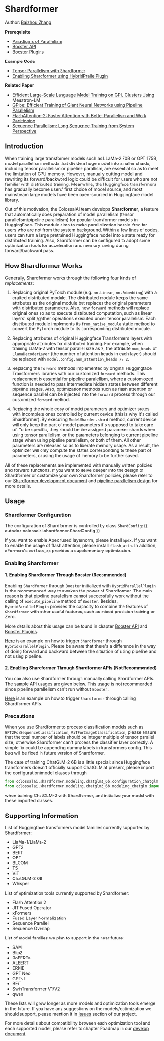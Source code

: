 # Shardformer

Author: [Baizhou Zhang](https://github.com/Fridge003)

**Prerequisite**
- [Paradigms of Parallelism](../concepts/paradigms_of_parallelism.md)
- [Booster API](../basics/booster_api.md)
- [Booster Plugins](../basics/booster_plugins.md)

**Example Code**
- [Tensor Parallelism with Shardformer](https://github.com/hpcaitech/ColossalAI/tree/main/colossalai/shardformer/examples)
- [Enabling Shardformer using HybridPrallelPlugin](https://github.com/hpcaitech/ColossalAI/tree/main/examples/language/bert)

**Related Paper**
- [Efficient Large-Scale Language Model Training on GPU Clusters Using Megatron-LM](https://arxiv.org/abs/2104.04473)
- [GPipe: Efficient Training of Giant Neural Networks using Pipeline Parallelism](https://arxiv.org/abs/1811.06965)
- [FlashAttention-2: Faster Attention with Better Parallelism and Work Partitioning](https://arxiv.org/abs/2307.08691)
- [Sequence Parallelism: Long Sequence Training from System Perspective](https://arxiv.org/abs/2105.13120)


## Introduction

When training large transformer models such as LLaMa-2 70B or OPT 175B, model parallelism methods that divide a huge model into smaller shards, including tensor parallelism or pipeline parallism, are essential so as to meet the limitation of GPU memory.
However, manually cutting model and rewriting its forward/backword logic could be difficult for users who are not familiar with distributed training.
Meanwhile, the Huggingface transformers has gradually become users' first choice of model source, and most mainstream large models have been open-sourced in Huggingface model library.

Out of this motivation, the ColossalAI team develops **Shardformer**, a feature that automatically does preparation of model parallelism (tensor parallelism/pipeline parallelism) for popular transformer models in HuggingFace.
This module aims to make parallelization hassle-free for users who are not from the system background.
Within a few lines of codes, users can turn a large pretrained Huggingface model into a state ready for distributed training.
Also, Shardformer can be configured to adopt some optimization tools for acceleration and memory saving during forward/backward pass.


## How Shardformer Works

Generally, Shardformer works through the following four kinds of *replacements*:

1. Replacing original PyTorch module (e.g. `nn.Linear`, `nn.Embedding`) with a crafted distributed module. The distributed module keeps the same attributes as the original module but replaces the original parameters with distributed parameters. Also, new `forward` methods will replace original ones so as to execute distributed computation, such as linear layers' split /gather operations executed under tensor parallelism. Each distributed module implements its `from_native_module` static method to convert the PyTorch module to its corresponding distributed module.

2. Replacing attributes of original Huggingface Transformers layers with appropriate attributes for distributed training. For example, when training LlaMa-2 with tensor parallel size as 2, the attribute `num_heads` of `LlamaDecoderLayer` (the number of attention heads in each layer) should be replaced with `model.config.num_attention_heads // 2`.

3. Replacing the `forward` methods implemented by original Huggingface
Transformers libraries with our customized `forward` methods. This replacement is essential for pipeline paralellism, where a customiozed function is needed to pass intermediate hidden states between different pipeline stages. Also, optimization methods such as flash attention or sequence parallel can be injected into the `forward` process through our customized `forward` method.

4. Replacing the whole copy of model parameters and optimizer states with incomplete ones controlled by current device (this is why it's called Shardformer).
By executing `ModelSharder.shard` method, current device will only keep the part of model parameters it's supposed to take care of.
To be specific, they should be the assigned parameter shards when using tensor parallelism, or the parameters belonging to current pipeline stage when using pipeline parallelism, or both of them.
All other parameters are released so as to liberate memory usage.
As a result, the optimizer will only compute the states corresponding to these part of parameters, causing the usage of memory to be further saved.

All of these replacements are implemented with manually written policies and forward functions.
If you want to delve deeper into the design of Shardformer or customize your own Shardformer policies, please refer to our [Shardformer development document](https://github.com/hpcaitech/ColossalAI/blob/main/colossalai/shardformer/README.md) and [pipeline parallelism design](https://github.com/hpcaitech/ColossalAI/discussions/4050) for more details.

## Usage

### Shardformer Configuration

The configuration of Shardformer is controlled by class `ShardConfig`:
{{ autodoc:colossalai.shardformer.ShardConfig }}

If you want to enable Apex fused layernorm, please install `apex`.
If you want to enable the usage of flash attention, please install `flash_attn`.
In addition, xFormers's `cutlass_op` provides a supplementary optimization.

### Enabling Shardformer

#### 1. Enabling Shardformer Through Booster (Recommended)

Enabling `Shardformer` through `Booster` initialized with `HybridParallelPlugin` is the recommended way to awaken the power of Shardformer.
The main reason is that pipeline parallelism cannot successfully work without the calling of `execute_pipeline` method of `Booster`. Besides, `HybridParallelPlugin` provides the capacity to combine the features of `Shardformer` with other useful features, such as mixed precision training or Zero.

More details about this usage can be found in chapter [Booster API](../basics/booster_api.md) and [Booster Plugins](../basics/booster_plugins.md).

[Here](https://github.com/hpcaitech/ColossalAI/tree/main/examples/language/bert) is an example on how to trigger `Shardformer` through `HybridParallelPlugin`. Please be aware that there's a difference in the way of doing forward and backward between the situation of using pipeline and not using pipeline.


#### 2. Enabling Shardformer Through Shardformer APIs (Not Recommended)

You can also use Shardformer through manually calling Shardformer APIs. The sample API usages are given below. This usage is not recommended since pipeline parallelism can't run without `Booster`.

[Here](https://github.com/hpcaitech/ColossalAI/blob/main/colossalai/shardformer/examples/convergence_benchmark.py)
is an example on how to trigger `Shardformer` through calling Shardformer APIs.


### Precautions

When you use Shardformer to process classification models such as `GPT2ForSequenceClassification`, `ViTForImageClassification`, please ensure that the total number of labels should be integer multiple of tensor parallel size, otherwise Shardformer can't process the classifier layer correctly. A simple fix could be appending dummy labels in transformers config. This bug will be fixed in future version of Shardformer.

The case of training ChatGLM-2 6B is a little special: since Huggingface transformers doesn't officially support ChatGLM at present, please import the configuration/model classes through
```python
from colossalai.shardformer.modeling.chatglm2_6b.configuration_chatglm import ChatGLMConfig
from colossalai.shardformer.modeling.chatglm2_6b.modeling_chatglm import ChatGLMForConditionalGeneration, ChatGLMModel
```
when training ChatGLM-2 with Shardformer, and initialize your model with these imported classes.


## Supporting Information

List of Huggingface transformers model families currently supported by Shardformer:
- LlaMa-1/LlaMa-2
- GPT2
- BERT
- OPT
- BLOOM
- T5
- ViT
- ChatGLM-2 6B
- Whisper

List of optimization tools currently supported by Shardformer:
- Flash Attention 2
- JIT Fused Operator
- xFormers
- Fused Layer Normalization
- Sequence Parallel
- Sequence Overlap

List of model families we plan to support in the near future:
- SAM
- Blip2
- RoBERTa
- ALBERT
- ERNIE
- GPT Neo
- GPT-J
- BEiT
- SwinTransformer V1/V2
- qwen

These lists will grow longer as more models and optimization tools emerge in the future. If you have any suggestions on the models/optimization we should support, please mention it in [Issues](https://github.com/hpcaitech/ColossalAI/issues) section of our project.

For more details about compatibility between each optimization tool and each supported model, please refer to chapter Roadmap in our [develop document](https://github.com/hpcaitech/ColossalAI/blob/main/colossalai/shardformer/README.md).


<!-- doc-test-command: echo  -->
